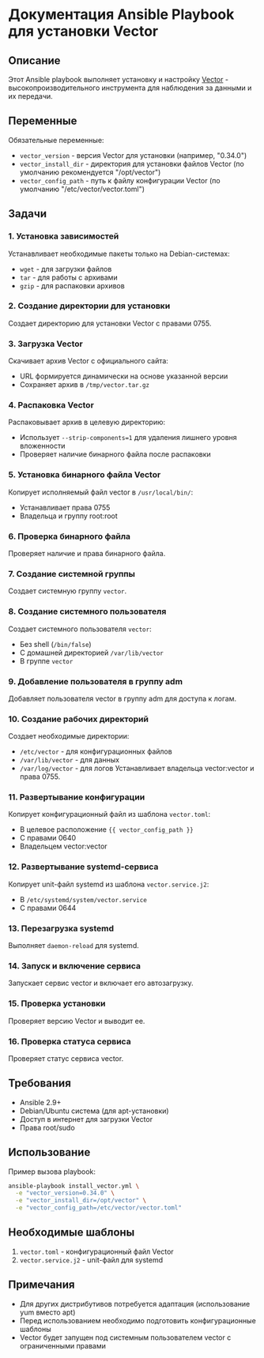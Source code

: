 # Документация Ansible Playbook для установки Vector

## Описание

Этот Ansible playbook выполняет установку и настройку [Vector](https://vector.dev/) - высокопроизводительного инструмента для наблюдения за данными и их передачи.

## Переменные

Обязательные переменные:
- `vector_version` - версия Vector для установки (например, "0.34.0")
- `vector_install_dir` - директория для установки файлов Vector (по умолчанию рекомендуется "/opt/vector")
- `vector_config_path` - путь к файлу конфигурации Vector (по умолчанию "/etc/vector/vector.toml")

## Задачи

### 1. Установка зависимостей
Устанавливает необходимые пакеты только на Debian-системах:
- `wget` - для загрузки файлов
- `tar` - для работы с архивами
- `gzip` - для распаковки архивов

### 2. Создание директории для установки
Создает директорию для установки Vector с правами 0755.

### 3. Загрузка Vector
Скачивает архив Vector с официального сайта:
- URL формируется динамически на основе указанной версии
- Сохраняет архив в `/tmp/vector.tar.gz`

### 4. Распаковка Vector
Распаковывает архив в целевую директорию:
- Использует `--strip-components=1` для удаления лишнего уровня вложенности
- Проверяет наличие бинарного файла после распаковки

### 5. Установка бинарного файла Vector
Копирует исполняемый файл vector в `/usr/local/bin/`:
- Устанавливает права 0755
- Владельца и группу root:root

### 6. Проверка бинарного файла
Проверяет наличие и права бинарного файла.

### 7. Создание системной группы
Создает системную группу `vector`.

### 8. Создание системного пользователя
Создает системного пользователя `vector`:
- Без shell (`/bin/false`)
- С домашней директорией `/var/lib/vector`
- В группе `vector`

### 9. Добавление пользователя в группу adm
Добавляет пользователя vector в группу adm для доступа к логам.

### 10. Создание рабочих директорий
Создает необходимые директории:
- `/etc/vector` - для конфигурационных файлов
- `/var/lib/vector` - для данных
- `/var/log/vector` - для логов
Устанавливает владельца vector:vector и права 0755.

### 11. Развертывание конфигурации
Копирует конфигурационный файл из шаблона `vector.toml`:
- В целевое расположение `{{ vector_config_path }}`
- С правами 0640
- Владельцем vector:vector

### 12. Развертывание systemd-сервиса
Копирует unit-файл systemd из шаблона `vector.service.j2`:
- В `/etc/systemd/system/vector.service`
- С правами 0644

### 13. Перезагрузка systemd
Выполняет `daemon-reload` для systemd.

### 14. Запуск и включение сервиса
Запускает сервис vector и включает его автозагрузку.

### 15. Проверка установки
Проверяет версию Vector и выводит ее.

### 16. Проверка статуса сервиса
Проверяет статус сервиса vector.

## Требования

- Ansible 2.9+
- Debian/Ubuntu система (для apt-установки)
- Доступ в интернет для загрузки Vector
- Права root/sudo

## Использование

Пример вызова playbook:
```bash
ansible-playbook install_vector.yml \
  -e "vector_version=0.34.0" \
  -e "vector_install_dir=/opt/vector" \
  -e "vector_config_path=/etc/vector/vector.toml"
```

## Необходимые шаблоны

1. `vector.toml` - конфигурационный файл Vector
2. `vector.service.j2` - unit-файл для systemd

## Примечания

- Для других дистрибутивов потребуется адаптация (использование yum вместо apt)
- Перед использованием необходимо подготовить конфигурационные шаблоны
- Vector будет запущен под системным пользователем vector с ограниченными правами